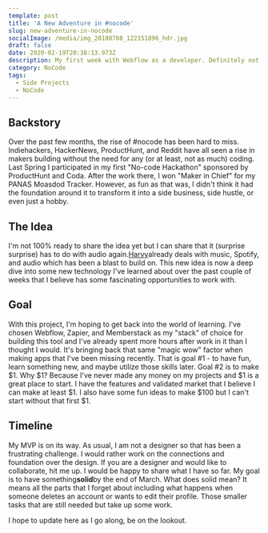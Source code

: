 ```yaml
---
template: post
title: 'A New Adventure in #nocode'
slug: new-adventure-in-nocode
socialImage: /media/img_20180708_122151896_hdr.jpg
draft: false
date: 2020-02-19T20:38:13.973Z
description: My first week with Webflow as a developer. Definitely not my last...
category: NoCode
tags:
  - Side Projects
  - NoCode
---
```

## Backstory

Over the past few months, the rise of #nocode has been hard to miss. Indiehackers, HackerNews, ProductHunt, and Reddit have all seen a rise in makers building without the need for any (or at least, not as much) coding. Last Spring I participated in my first "No-code Hackathon" sponsored by ProductHunt and Coda. After the work there, I won "Maker in Chief" for my PANAS Moasdod Tracker. However, as fun as that was, I didn't think it had the foundation around it to transform it into a side business, side hustle, or even just a hobby.

## The Idea

I'm not 100% ready to share the idea yet but I can share that it (surprise surprise) has to do with audio again.[Harvy](https://harvy.app)already deals with music, Spotify, and audio which has been a blast to build on. This new idea is now a deep dive into some new technology I've learned about over the past couple of weeks that I believe has some fascinating opportunities to work with.

## Goal

With this project, I'm hoping to get back into the world of learning. I've chosen Webflow, Zapier, and Memberstack as my "stack" of choice for building this tool and I've already spent more hours after work in it than I thought I would. It's bringing back that same "magic wow" factor when making apps that I've been missing recently. That is goal #1 - to have fun, learn something new, and maybe utilize those skills later. Goal #2 is to make $1. Why $1? Because I've never made any money on my projects and $1 is a great place to start. I have the features and validated market that I believe I can make at least $1. I also have some fun ideas to make $100 but I can't start without that first $1.

## Timeline

My MVP is on its way. As usual, I am not a designer so that has been a frustrating challenge. I would rather work on the connections and foundation over the design. If you are a designer and would like to collaborate, hit me up. I would be happy to share what I have so far. My goal is to have something**solid**by the end of March. What does solid mean? It means all the parts that I forget about including what happens when someone deletes an account or wants to edit their profile. Those smaller tasks that are still needed but take up some work.

I hope to update here as I go along, be on the lookout.

